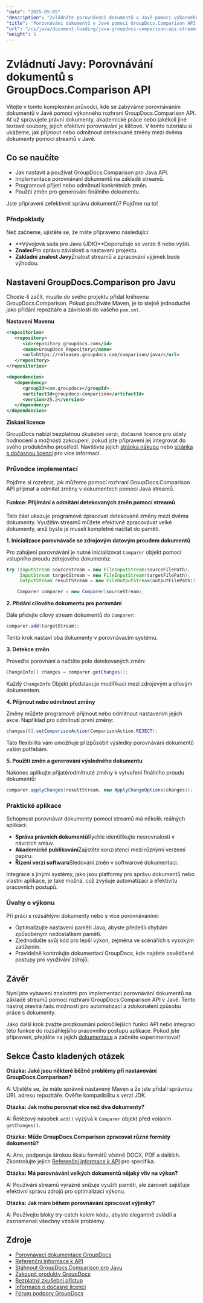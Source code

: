 ```yaml
---
"date": "2025-05-05"
"description": "Zvládněte porovnávání dokumentů v Javě pomocí výkonného rozhraní GroupDocs.Comparison API. Naučte se techniky založené na streamech pro efektivní zpracování právních, akademických a softwarových dokumentů."
"title": "Porovnávání dokumentů v Javě pomocí GroupDocs.Comparison API – přístup založený na streamu"
"url": "/cs/java/document-loading/java-groupdocs-comparison-api-stream-document-compare/"
"weight": 1
---
```


# Zvládnutí Javy: Porovnávání dokumentů s GroupDocs.Comparison API

Vítejte v tomto komplexním průvodci, kde se zabýváme porovnáváním dokumentů v Javě pomocí výkonného rozhraní GroupDocs.Comparison API. Ať už spravujete právní dokumenty, akademické práce nebo jakékoli jiné textové soubory, jejich efektivní porovnávání je klíčové. V tomto tutoriálu si ukážeme, jak přijmout nebo odmítnout detekované změny mezi dvěma dokumenty pomocí streamů v Javě.

## Co se naučíte

- Jak nastavit a používat GroupDocs.Comparison pro Java API.
- Implementace porovnávání dokumentů na základě streamů.
- Programové přijetí nebo odmítnutí konkrétních změn.
- Použití změn pro generování finálního dokumentu.

Jste připraveni zefektivnit správu dokumentů? Pojďme na to!

### Předpoklady

Než začneme, ujistěte se, že máte připraveno následující:

- **Vývojová sada pro Javu (JDK)**Doporučuje se verze 8 nebo vyšší.
- **Znalec**Pro správu závislostí a nastavení projektu.
- **Základní znalost Javy**Znalost streamů a zpracování výjimek bude výhodou.

## Nastavení GroupDocs.Comparison pro Javu

Chcete-li začít, musíte do svého projektu přidat knihovnu GroupDocs.Comparison. Pokud používáte Maven, je to stejně jednoduché jako přidání repozitáře a závislosti do vašeho `pom.xml`.

**Nastavení Mavenu**

```xml
<repositories>
   <repository>
      <id>repository.groupdocs.com</id>
      <name>GroupDocs Repository</name>
      <url>https://releases.groupdocs.com/comparison/java/</url>
   </repository>
</repositories>

<dependencies>
   <dependency>
      <groupId>com.groupdocs</groupId>
      <artifactId>groupdocs-comparison</artifactId>
      <version>25.2</version>
   </dependency>
</dependencies>
```

**Získání licence**

GroupDocs nabízí bezplatnou zkušební verzi, dočasné licence pro účely hodnocení a možnosti zakoupení, pokud jste připraveni jej integrovat do svého produkčního prostředí. Navštivte jejich [stránka nákupu](https://purchase.groupdocs.com/buy) nebo [stránka s dočasnou licencí](https://purchase.groupdocs.com/temporary-license/) pro více informací.

### Průvodce implementací

Pojďme si rozebrat, jak můžeme pomocí rozhraní GroupDocs.Comparison API přijímat a odmítat změny v dokumentech pomocí Java streamů.

#### Funkce: Přijímání a odmítání detekovaných změn pomocí streamů

Tato část ukazuje programově zpracovat detekované změny mezi dvěma dokumenty. Využitím streamů můžete efektivně zpracovávat velké dokumenty, aniž byste je museli kompletně načítat do paměti.

**1. Inicializace porovnávače se zdrojovým datovým proudem dokumentů**

Pro zahájení porovnávání je nutné inicializovat `Comparer` objekt pomocí vstupního proudu zdrojového dokumentu:

```java
try (InputStream sourceStream = new FileInputStream(sourceFilePath);
     InputStream targetStream = new FileInputStream(targetFilePath);
     OutputStream resultStream = new FileOutputStream(outputFilePath)) {

    Comparer comparer = new Comparer(sourceStream);
```

**2. Přidání cílového dokumentu pro porovnání**

Dále přidejte cílový stream dokumentů do `Comparer`:

```java
comparer.add(targetStream);
```

Tento krok nastaví oba dokumenty v porovnávacím systému.

**3. Detekce změn**

Proveďte porovnání a načtěte pole detekovaných změn:

```java
ChangeInfo[] changes = comparer.getChanges();
```

Každý `ChangeInfo` Objekt představuje modifikaci mezi zdrojovým a cílovým dokumentem.

**4. Přijmout nebo odmítnout změny**

Změny můžete programově přijmout nebo odmítnout nastavením jejich akce. Například pro odmítnutí první změny:

```java
changes[0].setComparisonAction(ComparisonAction.REJECT);
```

Tato flexibilita vám umožňuje přizpůsobit výsledky porovnávání dokumentů vašim potřebám.

**5. Použití změn a generování výsledného dokumentu**

Nakonec aplikujte přijaté/odmítnuté změny k vytvoření finálního proudu dokumentů:

```java
comparer.applyChanges(resultStream, new ApplyChangeOptions(changes));
```

### Praktické aplikace

Schopnost porovnávat dokumenty pomocí streamů má několik reálných aplikací:

- **Správa právních dokumentů**Rychle identifikujte nesrovnalosti v návrzích smluv.
- **Akademické publikování**Zajistěte konzistenci mezi různými verzemi papíru.
- **Řízení verzí softwaru**Sledování změn v softwarové dokumentaci.

Integrace s jinými systémy, jako jsou platformy pro správu dokumentů nebo vlastní aplikace, je také možná, což zvyšuje automatizaci a efektivitu pracovních postupů.

### Úvahy o výkonu

Při práci s rozsáhlými dokumenty nebo s více porovnáváními:

- Optimalizujte nastavení paměti Java, abyste předešli chybám způsobeným nedostatkem paměti.
- Zjednodušte svůj kód pro lepší výkon, zejména ve scénářích s vysokým zatížením.
- Pravidelně kontrolujte dokumentaci GroupDocs, kde najdete osvědčené postupy pro využívání zdrojů.

## Závěr

Nyní jste vybaveni znalostmi pro implementaci porovnávání dokumentů na základě streamů pomocí rozhraní GroupDocs.Comparison API v Javě. Tento nástroj otevírá řadu možností pro automatizaci a zdokonalení způsobu práce s dokumenty.

Jako další krok zvažte prozkoumání pokročilejších funkcí API nebo integraci této funkce do rozsáhlejšího pracovního postupu aplikace. Pokud jste připraveni, přejděte na jejich [dokumentace](https://docs.groupdocs.com/comparison/java/) a začněte experimentovat!

## Sekce Často kladených otázek

**Otázka: Jaké jsou některé běžné problémy při nastavování GroupDocs.Comparison?**

A: Ujistěte se, že máte správně nastavený Maven a že jste přidali správnou URL adresu repozitáře. Ověřte kompatibilitu s verzí JDK.

**Otázka: Jak mohu porovnat více než dva dokumenty?**

A: Řetězový násobek `add()` vyzývá k `Comparer` objekt před voláním `getChanges()`.

**Otázka: Může GroupDocs.Comparison zpracovat různé formáty dokumentů?**

A: Ano, podporuje širokou škálu formátů včetně DOCX, PDF a dalších. Zkontrolujte jejich [Referenční informace k API](https://reference.groupdocs.com/comparison/java/) pro specifika.

**Otázka: Má porovnávání velkých dokumentů nějaký vliv na výkon?**

A: Používání streamů výrazně snižuje využití paměti, ale zároveň zajišťuje efektivní správu zdrojů pro optimalizaci výkonu.

**Otázka: Jak mám během porovnávání zpracovat výjimky?**

A: Používejte bloky try-catch kolem kódu, abyste elegantně zvládli a zaznamenali všechny vzniklé problémy.

## Zdroje

- [Porovnávací dokumentace GroupDocs](https://docs.groupdocs.com/comparison/java/)
- [Referenční informace k API](https://reference.groupdocs.com/comparison/java/)
- [Stáhnout GroupDocs.Comparison pro Javu](https://releases.groupdocs.com/comparison/java/)
- [Zakoupit produkty GroupDocs](https://purchase.groupdocs.com/buy)
- [Bezplatný zkušební přístup](https://releases.groupdocs.com/comparison/java/)
- [Informace o dočasné licenci](https://purchase.groupdocs.com/temporary-license/)
- [Fórum podpory GroupDocs](https://forum.groupdocs.com/c/comparison)
